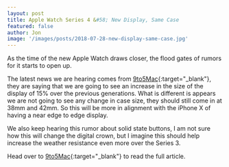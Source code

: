 ```yaml
---
layout: post
title: Apple Watch Series 4 &#58; New Display, Same Case
featured: false
author: Jon
image: '/images/posts/2018-07-28-new-display-same-case.jpg'
---
```

As the time of the new Apple Watch draws closer, the flood gates of rumors for it starts to open up.

The latest news we are hearing comes from [9to5Mac](https://9to5mac.com/2018/07/27/apple-watch-series-4-specs-price-release-date/){:target="_blank"}, they are saying that we are going to see an increase in the size of the display of 15% over the previous generations. What is different is appears we are not going to see any change in case size, they should still come in at 38mm and 42mm. So this will be more in alignment with the iPhone X of having a near edge to edge display.

We also keep hearing this rumor about solid state buttons, I am not sure how this will change the digital crown, but I imagine this should help increase the weather resistance even more over the Series 3.

Head over to [9to5Mac](https://9to5mac.com/2018/07/27/apple-watch-series-4-specs-price-release-date/){:target="_blank"} to read the full article.
